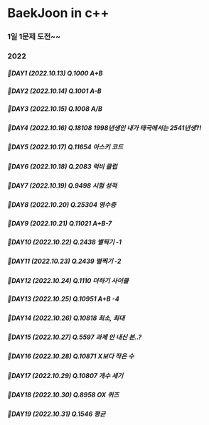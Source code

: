 # BaekJoon in c++
### 1일 1문제 도전~~

### 2022
##### 💛DAY1 (2022.10.13) Q.1000 A+B 
##### 💛DAY2 (2022.10.14) Q.1001 A-B 
##### 💛DAY3 (2022.10.15) Q.1008 A/B
##### 💛DAY4 (2022.10.16) Q.18108 1998년생인 내가 태국에서는 2541년생?!
##### 💛DAY5 (2022.10.17) Q.11654 아스키 코드
##### 💛DAY6 (2022.10.18) Q.2083 럭비 클럽 
##### 💛DAY7 (2022.10.19) Q.9498 시험 성적
##### 💛DAY8 (2022.10.20) Q.25304 영수증 
##### 💛DAY9 (2022.10.21) Q.11021 A+B-7 
##### 💛DAY10 (2022.10.22) Q.2438 별찍기 -1
##### 💛DAY11 (2022.10.23) Q.2439 별찍기 -2
##### 💛DAY12 (2022.10.24) Q.1110 더하기 사이클
##### 💛DAY13 (2022.10.25) Q.10951 A+B -4
##### 💛DAY14 (2022.10.26) Q.10818 최소, 최대
##### 💛DAY15 (2022.10.27) Q.5597 과제 안 내신 분..?
##### 💛DAY16 (2022.10.28) Q.10871 X보다 작은 수
##### 💛DAY17 (2022.10.29) Q.10807 개수 세기
##### 💛DAY18 (2022.10.30) Q.8958 OX 퀴즈
##### 💛DAY19 (2022.10.31) Q.1546 평균
